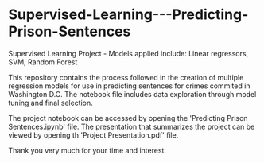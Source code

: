 # Supervised-Learning---Predicting-Prison-Sentences
Supervised Learning Project - Models applied include: Linear regressors, SVM, Random Forest

This repository contains the process followed in the creation of multiple regression models for use in predicting sentences for crimes commited in Washington D.C. The notebook file includes data exploration through model tuning and final selection.

The project notebook can be accessed by opening the 'Predicting Prison Sentences.ipynb' file. The presentation that summarizes the project can be viewed by opening th 'Project Presentation.pdf' file.

Thank you very much for your time and interest.
